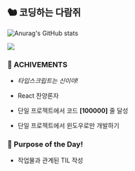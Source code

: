## 🐿️ 코딩하는 다람쥐
![Anurag's GitHub stats](https://github-readme-stats.vercel.app/api?username=citysquirrel&show_icons=true&theme=github_dark_dimmed)

<!-- <a href="https://citysquirrel.github.io" target="_blank"><img src="https://img.shields.io/badge/Go to Github.io-5f9cec?style=for-the-badge&logo=github&logoColor=fff"/></a>
<a href="https://citysquirrel.github.io/blog" target="_blank"><img src="https://img.shields.io/badge/Blog-24292f?style=for-the-badge&logo=github&logoColor=fff"/></a> -->
<a href="mailto:tok1324@naver.com"><img src="https://img.shields.io/badge/mail-03C75A?style=for-the-badge&logo=naver&logoColor=111"/></a>

### 👑 ACHIVEMENTS

- *타입스크립트는 신이야!*

- React 찬양론자

- 단일 프로젝트에서 코드 **\[100000\]** 줄 달성

- 단일 프로젝트에서 윈도우로만 개발하기

### 🥅 Purpose of the Day!

* 작업물과 관계된 TIL 작성
